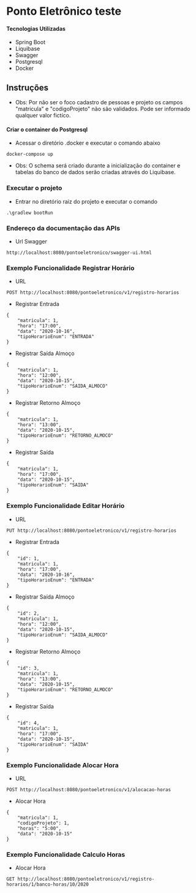 # Ponto Eletrônico teste

#### Tecnologias Utilizadas
- Spring Boot
- Liquibase
- Swagger
- Postgresql
- Docker

## Instruções
- Obs: Por não ser o foco cadastro de pessoas e projeto os campos "matricula" e "codigoProjeto" não são validados. Pode ser informado qualquer valor fictíco. 
#### Criar o container do Postgresql
- Acessar o diretório .docker e executar o comando abaixo
```
docker-compose up
```
- Obs: O schema será criado durante a inicialização do container e tabelas do banco de dados serão criadas através do Liquibase. 

### Executar o projeto
- Entrar no diretório raiz do projeto e executar o comando
```
.\gradlew bootRun
```

### Endereço da documentação das APIs
- Url Swagger
```
http://localhost:8080/pontoeletronico/swagger-ui.html
```

### Exemplo Funcionalidade Registrar Horário
- URL
```
POST http://localhost:8080/pontoeletronico/v1/registro-horarios
```
- Registrar Entrada
```
{
	"matricula": 1,
	"hora": "17:00",
	"data": "2020-10-16",
	"tipoHorarioEnum": "ENTRADA"
}
```

- Registrar Saída Almoço
```
{
	"matricula": 1,
	"hora": "12:00",
	"data": "2020-10-15",
	"tipoHorarioEnum": "SAIDA_ALMOCO"
}
```

- Registrar Retorno Almoço
```
{
	"matricula": 1,
	"hora": "13:00",
	"data": "2020-10-15",
	"tipoHorarioEnum": "RETORNO_ALMOCO"
}
```

- Registrar Saída
```
{
	"matricula": 1,
	"hora": "17:00",
	"data": "2020-10-15",
	"tipoHorarioEnum": "SAIDA"
}
```
### Exemplo Funcionalidade Editar Horário
- URL
```
PUT http://localhost:8080/pontoeletronico/v1/registro-horarios
```
- Registrar Entrada
```
{
    "id": 1,
	"matricula": 1,
	"hora": "17:00",
	"data": "2020-10-16",
	"tipoHorarioEnum": "ENTRADA"
}
```

- Registrar Saída Almoço
```
{
    "id": 2,
	"matricula": 1,
	"hora": "12:00",
	"data": "2020-10-15",
	"tipoHorarioEnum": "SAIDA_ALMOCO"
}
```

- Registrar Retorno Almoço
```
{
    "id": 3,
	"matricula": 1,
	"hora": "13:00",
	"data": "2020-10-15",
	"tipoHorarioEnum": "RETORNO_ALMOCO"
}
```

- Registrar Saída
```
{
    "id": 4,
	"matricula": 1,
	"hora": "17:00",
	"data": "2020-10-15",
	"tipoHorarioEnum": "SAIDA"
}
```

### Exemplo Funcionalidade Alocar Hora
- URL
```
POST http://localhost:8080/pontoeletronico/v1/alocacao-horas
```
- Alocar Hora
```
{
	"matricula": 1,
	"codigoProjeto": 1,
	"horas": "5:00",
	"data": "2020-10-15"
}
```

### Exemplo Funcionalidade Calculo Horas
- Alocar Hora
```
GET http://localhost:8080/pontoeletronico/v1/registro-horarios/1/banco-horas/10/2020
```

